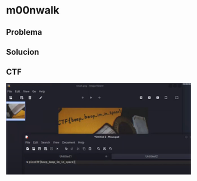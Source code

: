 # m00nwalk

## Problema

## Solucion

## CTF

![Untitled](m00nwalk%208ec6e67cc3e74ce9862a8bde04faf110/Untitled.png)